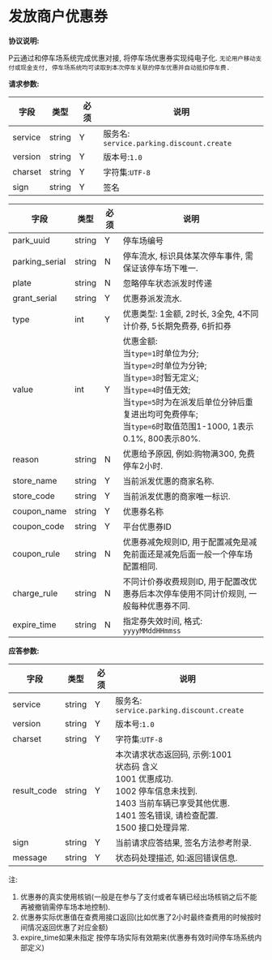 # 发放商户优惠券

**协议说明:**

P云通过和停车场系统完成优惠对接, 将停车场优惠券实现纯电子化.
`无论用户移动支付或现金支付, 停车场系统均可读取到本次停车关联的停车优惠并自动抵扣停车费.`

**请求参数:**

| 字段 | 类型 | 必须 | 说明|
| --- | --- | --- | --- |
| service | string | Y | 服务名: `service.parking.discount.create` |
| version | string | Y | 版本号:`1.0`|
| charset | string | Y | 字符集:`UTF-8`|
| sign | string | Y | 签名|

| 字段   | 类型 | 必须 | 说明   |
| --- | --- | -- | ---|
| park_uuid | string | Y | 停车场编号|
| parking_serial | string | N | 停车流水, 标识具体某次停车事件, 需保证该停车场下唯一.      |
| plate | string | N | 忽略停车状态派发时传递        |
| grant_serial | string | Y | 优惠券派发流水.  |
| type | int | Y | 优惠类型: 1金额, 2时长, 3全免, 4不同计价券, 5长期免费券, 6折扣券 |
| value | int | Y | 优惠金额:<br/>当`type=1`时单位为分;<br/>当`type=2`时单位为分钟;<br/>当`type=3`时暂无定义;<br/>当`type=4`时值无效;<br/>当`type=5`时为在派发后单位分钟后重复进出均可免费停车;<br/>当`type=6`时取值范围1-1000, 1表示0.1%, 800表示80%. |
| reason | string | N | 优惠给予原因, 例如:购物满300, 免费停车2小时.        |
| store_name | string | Y | 当前派发优惠的商家名称.       |
| store_code | string | Y | 当前派发优惠的商家唯一标识.     |
| coupon_name | string | Y | 优惠券名称 |
| coupon_code | string | Y | 平台优惠券ID |
| coupon_rule | string | N | 优惠券减免规则ID, 用于配置减免是减免前面还是减免后面一般一个停车场配置相同.       |
| charge_rule | string | N | 不同计价券收费规则ID, 用于配置改优惠券后本次停车使用不同计价规则, 一般每种优惠券不同.          |
| expire_time | string | N | 指定券失效时间, 格式: `yyyyMMddHHmmss` |

**应答参数:**

| 字段 | 类型 | 必须 | 说明|
| --- | --- | --- | --- |
| service | string | Y | 服务名: `service.parking.discount.create` |
| version | string | Y | 版本号:`1.0`|
| charset | string | Y | 字符集:`UTF-8`|
| result_code | string | Y | 本次请求状态返回码, 示例:1001<br/>状态码  含义<br/>1001  优惠成功.<br/>1002  停车信息未找到.<br/>1403  当前车辆已享受其他优惠.<br/>1401  签名错误, 请检查配置.<br/>1500  接口处理异常. |
| sign | string | Y | 当前请求应答结果, 签名方法参考附录. |
| message | string | Y | 状态码处理描述, 如:返回错误信息. |

注:
1. 优惠券的真实使用核销(一般是在参与了支付或者车辆已经出场核销之后不能再被撤销需停车场本地控制).
2. 优惠券实际优惠值在查费用接口返回(比如优惠了2小时最终查费用的时候按时间情况返回优惠了对应金额)
3. expire_time如果未指定 按停车场实际有效期来(优惠券有效时间停车场系统内部定义)
